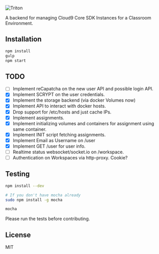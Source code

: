 ![Triton](https://github.com/tritonjs/ui/raw/master/public/css/img/tb.png)

A backend for managing Cloud9 Core SDK Instances for a Classroom Environment.

## Installation

```bash
npm install
gulp
npm start
```

## TODO

* [ ] Implement reCapatcha on the new user API and possible login API.
* [x] Implement SCRYPT on the user credentials.
* [x] Implement the storage backend (via docker Volumes now)
* [x] Implement API to interact with docker hosts.
* [x] Drop support for /etc/hosts and just cache IPs.
* [x] Implement assignments.
* [x] Implement initializing volumes and containers for assignment using same container.
* [x] Implement INIT script fetching assignments.
* [x] Implement Email as Username on /user
* [x] Implement GET /user for user info.
* [ ] Realtime status websocket/socket.io on /workspace.
* [ ] Authentication on Workspaces via http-proxy. Cookie?

## Testing

```bash
npm install --dev

# If you don't have mocha already
sudo npm install -g mocha

mocha
```

Please run the tests before contributing.

## License

MIT

